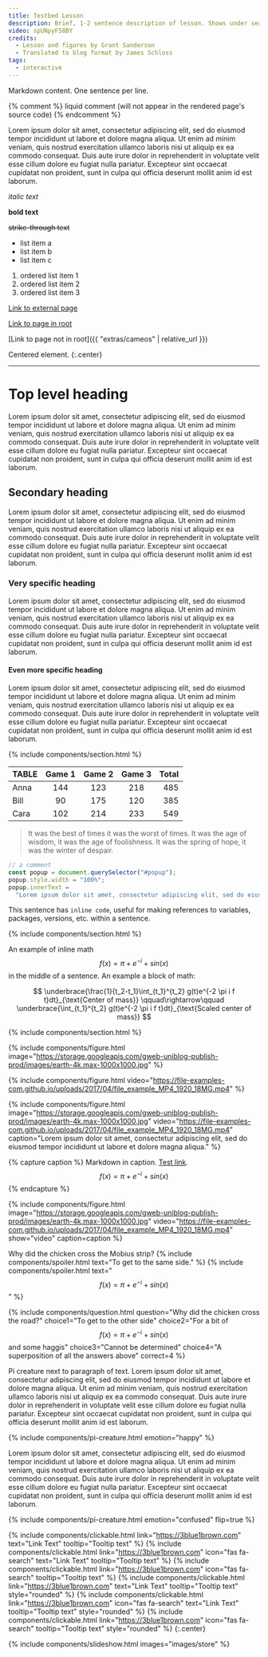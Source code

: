 ```yaml
---
title: Testbed Lesson
description: Brief, 1-2 sentence description of lesson. Shows under search results and elsewhere.
video: spUNpyF58BY
credits:
  - Lesson and figures by Grant Sanderson
  - Translated to blog format by James Schloss
tags:
  - interactive
---
```


Markdown content.
One sentence per line.

<!-- html comment (will appear in the rendered page's source code) -->

{% comment %}
liquid comment (will not appear in the rendered page's source code)
{% endcomment %}

Lorem ipsum dolor sit amet, consectetur adipiscing elit, sed do eiusmod tempor incididunt ut labore et dolore magna aliqua.
Ut enim ad minim veniam, quis nostrud exercitation ullamco laboris nisi ut aliquip ex ea commodo consequat.
Duis aute irure dolor in reprehenderit in voluptate velit esse cillum dolore eu fugiat nulla pariatur.
Excepteur sint occaecat cupidatat non proident, sunt in culpa qui officia deserunt mollit anim id est laborum.

_italic text_

**bold text**

~~strike-through text~~

- list item a
- list item b
- list item c

1. ordered list item 1
2. ordered list item 2
3. ordered list item 3

[Link to external page](https://some-website.org/)

[Link to page in root](extras)

[Link to page not in root]({{ "extras/cameos" | relative_url }})

Centered element.
{:.center}

---

# Top level heading

Lorem ipsum dolor sit amet, consectetur adipiscing elit, sed do eiusmod tempor incididunt ut labore et dolore magna aliqua.
Ut enim ad minim veniam, quis nostrud exercitation ullamco laboris nisi ut aliquip ex ea commodo consequat.
Duis aute irure dolor in reprehenderit in voluptate velit esse cillum dolore eu fugiat nulla pariatur.
Excepteur sint occaecat cupidatat non proident, sunt in culpa qui officia deserunt mollit anim id est laborum.

## Secondary heading

Lorem ipsum dolor sit amet, consectetur adipiscing elit, sed do eiusmod tempor incididunt ut labore et dolore magna aliqua.
Ut enim ad minim veniam, quis nostrud exercitation ullamco laboris nisi ut aliquip ex ea commodo consequat.
Duis aute irure dolor in reprehenderit in voluptate velit esse cillum dolore eu fugiat nulla pariatur.
Excepteur sint occaecat cupidatat non proident, sunt in culpa qui officia deserunt mollit anim id est laborum.

### Very specific heading

Lorem ipsum dolor sit amet, consectetur adipiscing elit, sed do eiusmod tempor incididunt ut labore et dolore magna aliqua.
Ut enim ad minim veniam, quis nostrud exercitation ullamco laboris nisi ut aliquip ex ea commodo consequat.
Duis aute irure dolor in reprehenderit in voluptate velit esse cillum dolore eu fugiat nulla pariatur.
Excepteur sint occaecat cupidatat non proident, sunt in culpa qui officia deserunt mollit anim id est laborum.

#### Even more specific heading

Lorem ipsum dolor sit amet, consectetur adipiscing elit, sed do eiusmod tempor incididunt ut labore et dolore magna aliqua.
Ut enim ad minim veniam, quis nostrud exercitation ullamco laboris nisi ut aliquip ex ea commodo consequat.
Duis aute irure dolor in reprehenderit in voluptate velit esse cillum dolore eu fugiat nulla pariatur.
Excepteur sint occaecat cupidatat non proident, sunt in culpa qui officia deserunt mollit anim id est laborum.

{% include components/section.html %}

| TABLE | Game 1 | Game 2 | Game 3 | Total |
| :---- | :----: | :----: | :----: | ----: |
| Anna  |  144   |  123   |  218   |   485 |
| Bill  |   90   |  175   |  120   |   385 |
| Cara  |  102   |  214   |  233   |   549 |

> It was the best of times it was the worst of times.
> It was the age of wisdom, it was the age of foolishness.
> It was the spring of hope, it was the winter of despair.

```javascript
// a comment
const popup = document.querySelector("#popup");
popup.style.width = "100%";
popup.innerText =
  "Lorem ipsum dolor sit amet, consectetur adipiscing elit, sed do eiusmod tempor incididunt ut labore et dolore magna aliqua.";
```

This sentence has `inline code`, useful for making references to variables, packages, versions, etc. within a sentence.

{% include components/section.html %}

An example of inline math $$f(x) = \pi + e^{-i} + sin(x)$$ in the middle of a sentence.
An example a block of math:

$$
\underbrace{\frac{1}{t_2-t_1}\int_{t_1}^{t_2} g(t)e^{-2 \pi i f t}dt}_{\text{Center of mass}}
\qquad\rightarrow\qquad
\underbrace{\int_{t_1}^{t_2} g(t)e^{-2 \pi i f t}dt}_{\text{Scaled center of mass}}
$$

<!-- section break component -->

{% include components/section.html %}

<!-- figure with image and/or video, and caption -->

{% include components/figure.html image="https://storage.googleapis.com/gweb-uniblog-publish-prod/images/earth-4k.max-1000x1000.jpg" %}

{% include components/figure.html video="https://file-examples-com.github.io/uploads/2017/04/file_example_MP4_1920_18MG.mp4" %}

{% include components/figure.html image="https://storage.googleapis.com/gweb-uniblog-publish-prod/images/earth-4k.max-1000x1000.jpg" video="https://file-examples-com.github.io/uploads/2017/04/file_example_MP4_1920_18MG.mp4" caption="Lorem ipsum dolor sit amet, consectetur adipiscing elit, sed do eiusmod tempor incididunt ut labore et dolore magna aliqua." %}

{% capture caption %}
Markdown in caption.
[Test link](https://google.com/).
$$f(x) = \pi + e^{-i} + sin(x)$$
{% endcapture %}

{% include components/figure.html image="https://storage.googleapis.com/gweb-uniblog-publish-prod/images/earth-4k.max-1000x1000.jpg" video="https://file-examples-com.github.io/uploads/2017/04/file_example_MP4_1920_18MG.mp4" show="video" caption=caption %}

<!-- spoiler component -->

Why did the chicken cross the Mobius strip? {% include components/spoiler.html text="To get to the same side." %}
{% include components/spoiler.html text="$$f(x) = \pi + e^{-i} + sin(x)$$" %}

<!-- question component -->

{%
  include components/question.html
  question="Why did the chicken cross the road?"
  choice1="To get to the other side"
  choice2="For a bit of $$f(x) = \pi + e^{-i} + sin(x)$$ and some haggis"
  choice3="Cannot be determined"
  choice4="A superposition of all the answers above"
  correct=4
%}

<!-- pi creatures -->

Pi creature next to paragraph of text.
Lorem ipsum dolor sit amet, consectetur adipiscing elit, sed do eiusmod tempor incididunt ut labore et dolore magna aliqua.
Ut enim ad minim veniam, quis nostrud exercitation ullamco laboris nisi ut aliquip ex ea commodo consequat.
Duis aute irure dolor in reprehenderit in voluptate velit esse cillum dolore eu fugiat nulla pariatur.
Excepteur sint occaecat cupidatat non proident, sunt in culpa qui officia deserunt mollit anim id est laborum.

{% include components/pi-creature.html emotion="happy" %}

Lorem ipsum dolor sit amet, consectetur adipiscing elit, sed do eiusmod tempor incididunt ut labore et dolore magna aliqua.
Ut enim ad minim veniam, quis nostrud exercitation ullamco laboris nisi ut aliquip ex ea commodo consequat.
Duis aute irure dolor in reprehenderit in voluptate velit esse cillum dolore eu fugiat nulla pariatur.
Excepteur sint occaecat cupidatat non proident, sunt in culpa qui officia deserunt mollit anim id est laborum.

{% include components/pi-creature.html emotion="confused" flip=true %}

<!-- clickable (link or button) with icon and/or text -->

{% include components/clickable.html link="https://3blue1brown.com" text="Link Text" tooltip="Tooltip text" %}
{% include components/clickable.html link="https://3blue1brown.com" icon="fas fa-search" text="Link Text" tooltip="Tooltip text" %}
{% include components/clickable.html link="https://3blue1brown.com" icon="fas fa-search" tooltip="Tooltip text" %}
{% include components/clickable.html link="https://3blue1brown.com" text="Link Text" tooltip="Tooltip text" style="rounded" %}
{% include components/clickable.html link="https://3blue1brown.com" icon="fas fa-search" text="Link Text" tooltip="Tooltip text" style="rounded" %}
{% include components/clickable.html link="https://3blue1brown.com" icon="fas fa-search" tooltip="Tooltip text" style="rounded" %}
{:.center}

<!-- slideshow component -->

{% include components/slideshow.html images="images/store" %}
